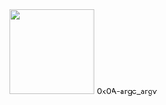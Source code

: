 <img src="https://upload.wikimedia.org/wikipedia/commons/1/18/C_Programming_Language.svg" width=150 height=150/> 
0x0A-argc_argv

